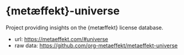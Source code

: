 # {metæffekt}-universe
Project providing insights on the {metæffekt} license database.
* url: https://metaeffekt.com/#universe
* raw data: https://github.com/org-metaeffekt/metaeffekt-universe
